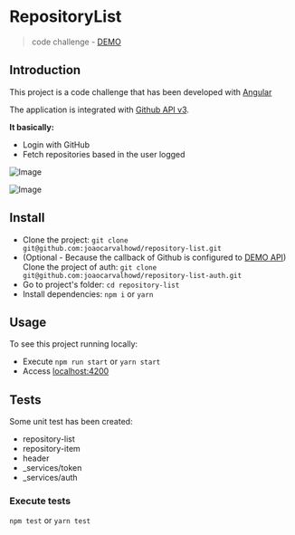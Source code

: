 # RepositoryList

> code challenge - [DEMO](http://banco-pan.joaocarvalhowd.com.br/)

## Introduction

This project is a code challenge that has been developed with [Angular](https://angular.io/)

The application is integrated with [Github API v3](https://developer.github.com/v3/).

**It basically:**
* Login with GitHub
* Fetch repositories based in the user logged

![Image](https://imgur.com/i9EnOhK.png)

![Image](https://imgur.com/QKbQwjf.png)

## Install
- Clone the project: `git clone git@github.com:joaocarvalhowd/repository-list.git`
- (Optional - Because the callback of Github is configured to [DEMO API](http://banco-pan-auth.joaocarvalhowd.com.br/)) Clone the project of auth: `git clone git@github.com:joaocarvalhowd/repository-list-auth.git`
- Go to project's folder: `cd repository-list`
- Install dependencies: `npm i` or `yarn`

## Usage
To see this project running locally:
- Execute `npm run start` or `yarn start`
- Access [localhost:4200](http://localhost:4200)

## Tests

Some unit test has been created:

- repository-list
- repository-item
- header
- _services/token
- _services/auth

### Execute tests

`npm test` or `yarn test`


